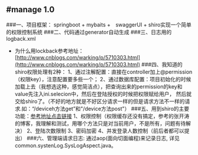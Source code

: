 #manage 1.0
------------------------------------------------------------------
###一、项目框架：
    springboot + mybaits +　swaggerUI + shiro实现一个简单的权限控制系统
###二、代码通过generator自动生成
###三、日志用的logback.xml
*   为什么用lockback参考地址：[http://www.cnblogs.com/warking/p/5710303.html](http://www.cnblogs.com/warking/p/5710303.html)
###四、我知道的shiro权限处理有2种：
    1、通过注解配置：直接在controller加上@permission（权限key），注意配置要多些一个；
    2、通过数据库配置：项目初始化的时候加载上去（我想选这种，感觉简洁点），把查询出来的permission的key和value先注入ini.selecion中，然后在登陆授权的时候把权限赋给用户，
    然后就交给shiro了。（不好的地方就是不好区分请求一样的但是请求方法不一样的请求.如：“/deviceh方法get”和"/device方法post"）
###五、用到shiro的主要功能：[参考地址点击链接](http://jinnianshilongnian.iteye.com/blog/2018398)
    1、权限控制（权限缓存还没有搞定，参考的张开涛的博客，我理解和测试，用哪个方法只是对当前用户，不是所有，问题有待解决）
    2、登陆次数限制
    3、密码加密
    4、并发登录人数控制（前后者都可以提出）
###六、管理端请求日志:
    通过aop(面向切面编程)来记录日志, 详见common.systenLog.SysLogAspect.java。
 
